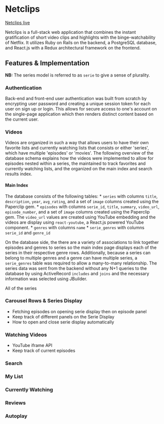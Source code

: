 # Netclips

[Netclips live][heroku]

[heroku]: http://netclips.herokuapp.com/

Netclips is a full-stack web application that combines the instant gratification of short video clips and highlights with the binge-watchability of Netflix. It utilizes Ruby on Rails on the backend, a PostgreSQL database, and React.js with a Redux architectural framework on the frontend.

## Features & Implementation

  **NB:** The series model is referred to as `serie` to give a sense of plurality.

### Authentication

  Back-end and front-end user authentication was built from scratch by encrypting user password and creating a unique session token for each user on sign up or login. This allows for secure access to one's account on the single-page application which then renders distinct content based on the current user.

### Videos

  Videos are organized in such a way that allows users to have their own favorite lists and currently watching lists that consists or either 'series', which have multiple 'episodes' or 'movies'. The following overview of the database schema explains how the videos were implemented to allow for episodes nested within a series, the maintained to track favorites and currently watching lists, and the organized on the main index and search results index.

#### Main Index

  The database consists of the following tables:
    * `series` with columns `title`, `description`, `year`, `avg_rating`, and a set of `image` columns created using the Paperclip gem.
    * `episodes` with columns `serie_id`, `title`, `summary`, `video_url`, `episode_number`, and a set of `image` columns created using the Paperclip gem. The `video_url` values are created using YouTube embedding and the videos are display using `react-youtube`, a React.js powered YouTube component.
    * `genres` with columns `name`
    * `serie_genres` with columns `serie_id` and `genre_id`

  On the database side, the there are a variety of associations to link together episodes and genres to series so the main index page displays each of the series in their respective genre rows. Additionally, because a series can belong to multiple genres and a genre can have multiple series, a `serie_genres` table was required to allow a many-to-many relationship.
  The series data was sent from the backend without any N+1 queries to the database by using ActiveRecord `includes` and `joins` and the necessary information was selected using JBuilder.

  All of the series

### Carousel Rows & Series Display
  - Fetching episodes on opening serie display then on episode panel
  - Keep track of different panels on the Serie Display
  - How to open and close serie display automatically

### Watching Videos
  - YouTube iframe API
  - Keep track of current episodes


### Search

### My List

### Currently Watching

### Reviews

### Autoplay
